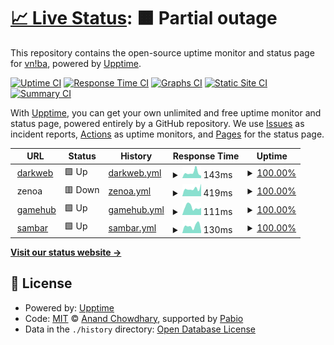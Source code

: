 # [📈 Live Status](https://vniba.github.io/status): <!--live status--> **🟧 Partial outage**

This repository contains the open-source uptime monitor and status page for [vn!ba](https://vniba.github.io/status), powered by [Upptime](https://github.com/upptime/upptime).

[![Uptime CI](https://github.com/vniba/status/workflows/Uptime%20CI/badge.svg)](https://github.com/vniba/status/actions?query=workflow%3A%22Uptime+CI%22)
[![Response Time CI](https://github.com/vniba/status/workflows/Response%20Time%20CI/badge.svg)](https://github.com/vniba/status/actions?query=workflow%3A%22Response+Time+CI%22)
[![Graphs CI](https://github.com/vniba/status/workflows/Graphs%20CI/badge.svg)](https://github.com/vniba/status/actions?query=workflow%3A%22Graphs+CI%22)
[![Static Site CI](https://github.com/vniba/status/workflows/Static%20Site%20CI/badge.svg)](https://github.com/vniba/status/actions?query=workflow%3A%22Static+Site+CI%22)
[![Summary CI](https://github.com/vniba/status/workflows/Summary%20CI/badge.svg)](https://github.com/vniba/status/actions?query=workflow%3A%22Summary+CI%22)

With [Upptime](https://upptime.js.org), you can get your own unlimited and free uptime monitor and status page, powered entirely by a GitHub repository. We use [Issues](https://github.com/vniba/status/issues) as incident reports, [Actions](https://github.com/vniba/status/actions) as uptime monitors, and [Pages](https://vniba.github.io/status) for the status page.

<!--start: status pages-->
<!-- This summary is generated by Upptime (https://github.com/upptime/upptime) -->
<!-- Do not edit this manually, your changes will be overwritten -->
<!-- prettier-ignore -->
| URL | Status | History | Response Time | Uptime |
| --- | ------ | ------- | ------------- | ------ |
| <img alt="" src="https://darkweb-rho.vercel.app/favicon.ico" height="13"> [darkweb](https://darkweb-rho.vercel.app/) | 🟩 Up | [darkweb.yml](https://github.com/vniba/status/commits/HEAD/history/darkweb.yml) | <details><summary><img alt="Response time graph" src="./graphs/darkweb/response-time-week.png" height="20"> 143ms</summary><br><a href="https://vniba.github.io/status/history/darkweb"><img alt="Response time 145" src="https://img.shields.io/endpoint?url=https%3A%2F%2Fraw.githubusercontent.com%2Fvniba%2Fstatus%2FHEAD%2Fapi%2Fdarkweb%2Fresponse-time.json"></a><br><a href="https://vniba.github.io/status/history/darkweb"><img alt="24-hour response time 59" src="https://img.shields.io/endpoint?url=https%3A%2F%2Fraw.githubusercontent.com%2Fvniba%2Fstatus%2FHEAD%2Fapi%2Fdarkweb%2Fresponse-time-day.json"></a><br><a href="https://vniba.github.io/status/history/darkweb"><img alt="7-day response time 143" src="https://img.shields.io/endpoint?url=https%3A%2F%2Fraw.githubusercontent.com%2Fvniba%2Fstatus%2FHEAD%2Fapi%2Fdarkweb%2Fresponse-time-week.json"></a><br><a href="https://vniba.github.io/status/history/darkweb"><img alt="30-day response time 188" src="https://img.shields.io/endpoint?url=https%3A%2F%2Fraw.githubusercontent.com%2Fvniba%2Fstatus%2FHEAD%2Fapi%2Fdarkweb%2Fresponse-time-month.json"></a><br><a href="https://vniba.github.io/status/history/darkweb"><img alt="1-year response time 145" src="https://img.shields.io/endpoint?url=https%3A%2F%2Fraw.githubusercontent.com%2Fvniba%2Fstatus%2FHEAD%2Fapi%2Fdarkweb%2Fresponse-time-year.json"></a></details> | <details><summary><a href="https://vniba.github.io/status/history/darkweb">100.00%</a></summary><a href="https://vniba.github.io/status/history/darkweb"><img alt="All-time uptime 99.99%" src="https://img.shields.io/endpoint?url=https%3A%2F%2Fraw.githubusercontent.com%2Fvniba%2Fstatus%2FHEAD%2Fapi%2Fdarkweb%2Fuptime.json"></a><br><a href="https://vniba.github.io/status/history/darkweb"><img alt="24-hour uptime 100.00%" src="https://img.shields.io/endpoint?url=https%3A%2F%2Fraw.githubusercontent.com%2Fvniba%2Fstatus%2FHEAD%2Fapi%2Fdarkweb%2Fuptime-day.json"></a><br><a href="https://vniba.github.io/status/history/darkweb"><img alt="7-day uptime 100.00%" src="https://img.shields.io/endpoint?url=https%3A%2F%2Fraw.githubusercontent.com%2Fvniba%2Fstatus%2FHEAD%2Fapi%2Fdarkweb%2Fuptime-week.json"></a><br><a href="https://vniba.github.io/status/history/darkweb"><img alt="30-day uptime 100.00%" src="https://img.shields.io/endpoint?url=https%3A%2F%2Fraw.githubusercontent.com%2Fvniba%2Fstatus%2FHEAD%2Fapi%2Fdarkweb%2Fuptime-month.json"></a><br><a href="https://vniba.github.io/status/history/darkweb"><img alt="1-year uptime 99.99%" src="https://img.shields.io/endpoint?url=https%3A%2F%2Fraw.githubusercontent.com%2Fvniba%2Fstatus%2FHEAD%2Fapi%2Fdarkweb%2Fuptime-year.json"></a></details>
| <img alt="" src="https://icons.duckduckgo.com/ip3/null.ico" height="13"> zenoa | 🟥 Down | [zenoa.yml](https://github.com/vniba/status/commits/HEAD/history/zenoa.yml) | <details><summary><img alt="Response time graph" src="./graphs/zenoa/response-time-week.png" height="20"> 419ms</summary><br><a href="https://vniba.github.io/status/history/zenoa"><img alt="Response time 404" src="https://img.shields.io/endpoint?url=https%3A%2F%2Fraw.githubusercontent.com%2Fvniba%2Fstatus%2FHEAD%2Fapi%2Fzenoa%2Fresponse-time.json"></a><br><a href="https://vniba.github.io/status/history/zenoa"><img alt="24-hour response time 687" src="https://img.shields.io/endpoint?url=https%3A%2F%2Fraw.githubusercontent.com%2Fvniba%2Fstatus%2FHEAD%2Fapi%2Fzenoa%2Fresponse-time-day.json"></a><br><a href="https://vniba.github.io/status/history/zenoa"><img alt="7-day response time 419" src="https://img.shields.io/endpoint?url=https%3A%2F%2Fraw.githubusercontent.com%2Fvniba%2Fstatus%2FHEAD%2Fapi%2Fzenoa%2Fresponse-time-week.json"></a><br><a href="https://vniba.github.io/status/history/zenoa"><img alt="30-day response time 393" src="https://img.shields.io/endpoint?url=https%3A%2F%2Fraw.githubusercontent.com%2Fvniba%2Fstatus%2FHEAD%2Fapi%2Fzenoa%2Fresponse-time-month.json"></a><br><a href="https://vniba.github.io/status/history/zenoa"><img alt="1-year response time 404" src="https://img.shields.io/endpoint?url=https%3A%2F%2Fraw.githubusercontent.com%2Fvniba%2Fstatus%2FHEAD%2Fapi%2Fzenoa%2Fresponse-time-year.json"></a></details> | <details><summary><a href="https://vniba.github.io/status/history/zenoa">100.00%</a></summary><a href="https://vniba.github.io/status/history/zenoa"><img alt="All-time uptime 94.75%" src="https://img.shields.io/endpoint?url=https%3A%2F%2Fraw.githubusercontent.com%2Fvniba%2Fstatus%2FHEAD%2Fapi%2Fzenoa%2Fuptime.json"></a><br><a href="https://vniba.github.io/status/history/zenoa"><img alt="24-hour uptime 100.00%" src="https://img.shields.io/endpoint?url=https%3A%2F%2Fraw.githubusercontent.com%2Fvniba%2Fstatus%2FHEAD%2Fapi%2Fzenoa%2Fuptime-day.json"></a><br><a href="https://vniba.github.io/status/history/zenoa"><img alt="7-day uptime 100.00%" src="https://img.shields.io/endpoint?url=https%3A%2F%2Fraw.githubusercontent.com%2Fvniba%2Fstatus%2FHEAD%2Fapi%2Fzenoa%2Fuptime-week.json"></a><br><a href="https://vniba.github.io/status/history/zenoa"><img alt="30-day uptime 100.00%" src="https://img.shields.io/endpoint?url=https%3A%2F%2Fraw.githubusercontent.com%2Fvniba%2Fstatus%2FHEAD%2Fapi%2Fzenoa%2Fuptime-month.json"></a><br><a href="https://vniba.github.io/status/history/zenoa"><img alt="1-year uptime 94.75%" src="https://img.shields.io/endpoint?url=https%3A%2F%2Fraw.githubusercontent.com%2Fvniba%2Fstatus%2FHEAD%2Fapi%2Fzenoa%2Fuptime-year.json"></a></details>
| <img alt="" src="https://icons.duckduckgo.com/ip3/web-dev-f5367.web.app.ico" height="13"> [gamehub](https://web-dev-f5367.web.app/) | 🟩 Up | [gamehub.yml](https://github.com/vniba/status/commits/HEAD/history/gamehub.yml) | <details><summary><img alt="Response time graph" src="./graphs/gamehub/response-time-week.png" height="20"> 111ms</summary><br><a href="https://vniba.github.io/status/history/gamehub"><img alt="Response time 120" src="https://img.shields.io/endpoint?url=https%3A%2F%2Fraw.githubusercontent.com%2Fvniba%2Fstatus%2FHEAD%2Fapi%2Fgamehub%2Fresponse-time.json"></a><br><a href="https://vniba.github.io/status/history/gamehub"><img alt="24-hour response time 101" src="https://img.shields.io/endpoint?url=https%3A%2F%2Fraw.githubusercontent.com%2Fvniba%2Fstatus%2FHEAD%2Fapi%2Fgamehub%2Fresponse-time-day.json"></a><br><a href="https://vniba.github.io/status/history/gamehub"><img alt="7-day response time 111" src="https://img.shields.io/endpoint?url=https%3A%2F%2Fraw.githubusercontent.com%2Fvniba%2Fstatus%2FHEAD%2Fapi%2Fgamehub%2Fresponse-time-week.json"></a><br><a href="https://vniba.github.io/status/history/gamehub"><img alt="30-day response time 120" src="https://img.shields.io/endpoint?url=https%3A%2F%2Fraw.githubusercontent.com%2Fvniba%2Fstatus%2FHEAD%2Fapi%2Fgamehub%2Fresponse-time-month.json"></a><br><a href="https://vniba.github.io/status/history/gamehub"><img alt="1-year response time 120" src="https://img.shields.io/endpoint?url=https%3A%2F%2Fraw.githubusercontent.com%2Fvniba%2Fstatus%2FHEAD%2Fapi%2Fgamehub%2Fresponse-time-year.json"></a></details> | <details><summary><a href="https://vniba.github.io/status/history/gamehub">100.00%</a></summary><a href="https://vniba.github.io/status/history/gamehub"><img alt="All-time uptime 100.00%" src="https://img.shields.io/endpoint?url=https%3A%2F%2Fraw.githubusercontent.com%2Fvniba%2Fstatus%2FHEAD%2Fapi%2Fgamehub%2Fuptime.json"></a><br><a href="https://vniba.github.io/status/history/gamehub"><img alt="24-hour uptime 100.00%" src="https://img.shields.io/endpoint?url=https%3A%2F%2Fraw.githubusercontent.com%2Fvniba%2Fstatus%2FHEAD%2Fapi%2Fgamehub%2Fuptime-day.json"></a><br><a href="https://vniba.github.io/status/history/gamehub"><img alt="7-day uptime 100.00%" src="https://img.shields.io/endpoint?url=https%3A%2F%2Fraw.githubusercontent.com%2Fvniba%2Fstatus%2FHEAD%2Fapi%2Fgamehub%2Fuptime-week.json"></a><br><a href="https://vniba.github.io/status/history/gamehub"><img alt="30-day uptime 100.00%" src="https://img.shields.io/endpoint?url=https%3A%2F%2Fraw.githubusercontent.com%2Fvniba%2Fstatus%2FHEAD%2Fapi%2Fgamehub%2Fuptime-month.json"></a><br><a href="https://vniba.github.io/status/history/gamehub"><img alt="1-year uptime 100.00%" src="https://img.shields.io/endpoint?url=https%3A%2F%2Fraw.githubusercontent.com%2Fvniba%2Fstatus%2FHEAD%2Fapi%2Fgamehub%2Fuptime-year.json"></a></details>
| <img alt="" src="https://icons.duckduckgo.com/ip3/sambar.netlify.app.ico" height="13"> [sambar](https://sambar.netlify.app/) | 🟩 Up | [sambar.yml](https://github.com/vniba/status/commits/HEAD/history/sambar.yml) | <details><summary><img alt="Response time graph" src="./graphs/sambar/response-time-week.png" height="20"> 130ms</summary><br><a href="https://vniba.github.io/status/history/sambar"><img alt="Response time 115" src="https://img.shields.io/endpoint?url=https%3A%2F%2Fraw.githubusercontent.com%2Fvniba%2Fstatus%2FHEAD%2Fapi%2Fsambar%2Fresponse-time.json"></a><br><a href="https://vniba.github.io/status/history/sambar"><img alt="24-hour response time 34" src="https://img.shields.io/endpoint?url=https%3A%2F%2Fraw.githubusercontent.com%2Fvniba%2Fstatus%2FHEAD%2Fapi%2Fsambar%2Fresponse-time-day.json"></a><br><a href="https://vniba.github.io/status/history/sambar"><img alt="7-day response time 130" src="https://img.shields.io/endpoint?url=https%3A%2F%2Fraw.githubusercontent.com%2Fvniba%2Fstatus%2FHEAD%2Fapi%2Fsambar%2Fresponse-time-week.json"></a><br><a href="https://vniba.github.io/status/history/sambar"><img alt="30-day response time 115" src="https://img.shields.io/endpoint?url=https%3A%2F%2Fraw.githubusercontent.com%2Fvniba%2Fstatus%2FHEAD%2Fapi%2Fsambar%2Fresponse-time-month.json"></a><br><a href="https://vniba.github.io/status/history/sambar"><img alt="1-year response time 115" src="https://img.shields.io/endpoint?url=https%3A%2F%2Fraw.githubusercontent.com%2Fvniba%2Fstatus%2FHEAD%2Fapi%2Fsambar%2Fresponse-time-year.json"></a></details> | <details><summary><a href="https://vniba.github.io/status/history/sambar">100.00%</a></summary><a href="https://vniba.github.io/status/history/sambar"><img alt="All-time uptime 100.00%" src="https://img.shields.io/endpoint?url=https%3A%2F%2Fraw.githubusercontent.com%2Fvniba%2Fstatus%2FHEAD%2Fapi%2Fsambar%2Fuptime.json"></a><br><a href="https://vniba.github.io/status/history/sambar"><img alt="24-hour uptime 100.00%" src="https://img.shields.io/endpoint?url=https%3A%2F%2Fraw.githubusercontent.com%2Fvniba%2Fstatus%2FHEAD%2Fapi%2Fsambar%2Fuptime-day.json"></a><br><a href="https://vniba.github.io/status/history/sambar"><img alt="7-day uptime 100.00%" src="https://img.shields.io/endpoint?url=https%3A%2F%2Fraw.githubusercontent.com%2Fvniba%2Fstatus%2FHEAD%2Fapi%2Fsambar%2Fuptime-week.json"></a><br><a href="https://vniba.github.io/status/history/sambar"><img alt="30-day uptime 100.00%" src="https://img.shields.io/endpoint?url=https%3A%2F%2Fraw.githubusercontent.com%2Fvniba%2Fstatus%2FHEAD%2Fapi%2Fsambar%2Fuptime-month.json"></a><br><a href="https://vniba.github.io/status/history/sambar"><img alt="1-year uptime 100.00%" src="https://img.shields.io/endpoint?url=https%3A%2F%2Fraw.githubusercontent.com%2Fvniba%2Fstatus%2FHEAD%2Fapi%2Fsambar%2Fuptime-year.json"></a></details>

<!--end: status pages-->

[**Visit our status website →**](https://vniba.github.io/status)

## 📄 License

- Powered by: [Upptime](https://github.com/upptime/upptime)
- Code: [MIT](./LICENSE) © [Anand Chowdhary](https://anandchowdhary.com), supported by [Pabio](https://pabio.com)
- Data in the `./history` directory: [Open Database License](https://opendatacommons.org/licenses/odbl/1-0/)
